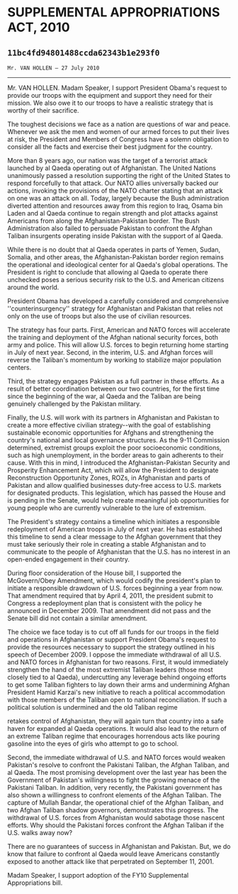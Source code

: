 # SUPPLEMENTAL APPROPRIATIONS ACT, 2010
## `11bc4fd94801488ccda62343b1e293f0`
`Mr. VAN HOLLEN — 27 July 2010`

---


Mr. VAN HOLLEN. Madam Speaker, I support President Obama's request to 
provide our troops with the equipment and support they need for their 
mission. We also owe it to our troops to have a realistic strategy that 
is worthy of their sacrifice.

The toughest decisions we face as a nation are questions of war and 
peace. Whenever we ask the men and women of our armed forces to put 
their lives at risk, the President and Members of Congress have a 
solemn obligation to consider all the facts and exercise their best 
judgment for the country.

More than 8 years ago, our nation was the target of a terrorist 
attack launched by al Qaeda operating out of Afghanistan. The United 
Nations unanimously passed a resolution supporting the right of the 
United States to respond forcefully to that attack. Our NATO allies 
universally backed our actions, invoking the provisions of the NATO 
charter stating that an attack on one was an attack on all. Today, 
largely because the Bush administration diverted attention and 
resources away from this region to Iraq, Osama bin Laden and al Qaeda 
continue to regain strength and plot attacks against Americans from 
along the Afghanistan-Pakistan border. The Bush Administration also 
failed to persuade Pakistan to confront the Afghan Taliban insurgents 
operating inside Pakistan with the support of al Qaeda.

While there is no doubt that al Qaeda operates in parts of Yemen, 
Sudan, Somalia, and other areas, the Afghanistan-Pakistan border region 
remains the operational and ideological center for al Qaeda's global 
operations. The President is right to conclude that allowing al Qaeda 
to operate there unchecked poses a serious security risk to the U.S. 
and American citizens around the world.

President Obama has developed a carefully considered and 
comprehensive ''counterinsurgency'' strategy for Afghanistan and 
Pakistan that relies not only on the use of troops but also the use of 
civilian resources.

The strategy has four parts. First, American and NATO forces will 
accelerate the training and deployment of the Afghan national security 
forces, both army and police. This will allow U.S. forces to begin 
returning home starting in July of next year. Second, in the interim, 
U.S. and Afghan forces will reverse the Taliban's momentum by working 
to stabilize major population centers.

Third, the strategy engages Pakistan as a full partner in these 
efforts. As a result of better coordination between our two countries, 
for the first time since the beginning of the war, al Qaeda and the 
Taliban are being genuinely challenged by the Pakistan military.

Finally, the U.S. will work with its partners in Afghanistan and 
Pakistan to create a more effective civilian strategy--with the goal of 
establishing sustainable economic opportunities for Afghans and 
strengthening the country's national and local governance structures. 
As the 9-11 Commission determined, extremist groups exploit the poor 
socioeconomic conditions, such as high unemployment, in the border 
areas to gain adherents to their cause. With this in mind, I introduced 
the Afghanistan-Pakistan Security and Prosperity Enhancement Act, which 
will allow the President to designate Reconstruction Opportunity Zones, 
ROZs, in Afghanistan and parts of Pakistan and allow qualified 
businesses duty-free access to U.S. markets for designated products. 
This legislation, which has passed the House and is pending in the 
Senate, would help create meaningful job opportunities for young people 
who are currently vulnerable to the lure of extremism.

The President's strategy contains a timeline which initiates a 
responsible redeployment of American troops in July of next year. He 
has established this timeline to send a clear message to the Afghan 
government that they must take seriously their role in creating a 
stable Afghanistan and to communicate to the people of Afghanistan that 
the U.S. has no interest in an open-ended engagement in their country.

During floor consideration of the House bill, I supported the 
McGovern/Obey Amendment, which would codify the president's plan to 
initiate a responsible drawdown of U.S. forces beginning a year from 
now. That amendment required that by April 4, 2011, the president 
submit to Congress a redeployment plan that is consistent with the 
policy he announced in December 2009. That amendment did not pass and 
the Senate bill did not contain a similar amendment.

The choice we face today is to cut off all funds for our troops in 
the field and operations in Afghanistan or support President Obama's 
request to provide the resources necessary to support the strategy 
outlined in his speech of December 2009. I oppose the immediate 
withdrawal of all U.S. and NATO forces in Afghanistan for two reasons. 
First, it would immediately strengthen the hand of the most extremist 
Taliban leaders (those most closely tied to al Qaeda), undercutting any 
leverage behind ongoing efforts to get some Taliban fighters to lay 
down their arms and undermining Afghan President Hamid Karzai's new 
initiative to reach a political accommodation with those members of the 
Taliban open to national reconciliation. If such a political solution 
is undermined and the old Taliban regime


retakes control of Afghanistan, they will again turn that country into 
a safe haven for expanded al Qaeda operations. It would also lead to 
the return of an extreme Taliban regime that encourages horrendous acts 
like pouring gasoline into the eyes of girls who attempt to go to 
school.

Second, the immediate withdrawal of U.S. and NATO forces would weaken 
Pakistan's resolve to confront the Pakistani Taliban, the Afghan 
Taliban, and al Qaeda. The most promising development over the last 
year has been the Government of Pakistan's willingness to fight the 
growing menace of the Pakistani Taliban. In addition, very recently, 
the Pakistani government has also shown a willingness to confront 
elements of the Afghan Taliban. The capture of Mullah Bandar, the 
operational chief of the Afghan Taliban, and two Afghan Taliban shadow 
governors, demonstrates this progress. The withdrawal of U.S. forces 
from Afghanistan would sabotage those nascent efforts. Why should the 
Pakistani forces confront the Afghan Taliban if the U.S. walks away 
now?

There are no guarantees of success in Afghanistan and Pakistan. But, 
we do know that failure to confront al Qaeda would leave Americans 
constantly exposed to another attack like that perpetrated on September 
11, 2001.

Madam Speaker, I support adoption of the FY10 Supplemental 
Appropriations bill.